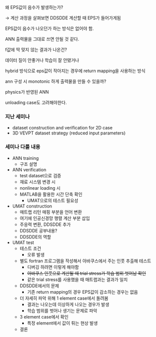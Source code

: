 왜 EPS값이 음수가 발생하는가?

→ 계산 과정을 살펴보면 DDSDDE 계산할 때 EPS가 들어가게됨

  

EPS값이 음수가 나오던가 하는 방식은 없어야 함.

ANN 출력물을 그대로 쓰면 안될 것 같다.

  

  

f값에 딱 맞지 않는 결과가 나온건?

데이터 질이 안좋거나 학습이 잘 안됐거나

  

hybrid 방식으로 eps값이 작아지는 경우에 return mapping을 사용하는 방식

ann 구성 시 monotonic 하게 출력물을 만들 수 있을까?

physics가 반영된 ANN

unloading case도 고려해야한다.

  

### 지난 세미나

- dataset construction and verification for 2D case
- 3D VEVPT dataset strategy (reduced input parameters)

  

### 세미나 다룰 내용

- ANN training
    - 구조 설명
- ANN verification
    - test dataset으로 검증
    - 재료 시스템 변경 시
    - nonlinear loading 시
    - MATLAB을 활용한 시간 단축 확인
        - UMAT으로의 테스트 필요성
- UMAT construction
    - 매트랩 리턴 매핑 부분을 언어 변환
    - 여기에 인공신경망 행렬 계산 부분 삽입
    - 주응력 변환, DDSDDE 추가
    - DDSDDE 공부내용?
    - DDSDDE의 역할
- UMAT test
    - 테스트 조건
        - 오류 발생
    - 별도 fortran 프로그램을 작성해서 아바쿠스에서 주는 인풋 추출해 테스트
        - 디버깅 하려면 이렇게 해야함
        - ~~아바쿠스 인풋으로 계산될 때 trial stress가 학습 범위 벗어남 확인~~
        - 같은 trial stress를 사용했을 때 매트랩과는 결과가 일치
    - DDSDDE에서의 문제
        - 기존 return mapping의 경우 EPS값이 감소하는 경우는 없음
    - 더 자세히 파악 위해 1 element case에서 돌려봄
        - 결과는 나오는데 이상하게 나오는 경우가 발생
        - 학습 범위를 벗어나 생기는 문제로 파악
    - 3 element case에서 확인
        - 특정 element에서 값이 튀는 현상 발생
    - 결론